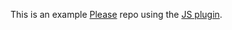 This is an example [Please](https://github.com/thought-machine/please) repo using the [JS plugin](https://github.com/tiagovtristao/please-js).
